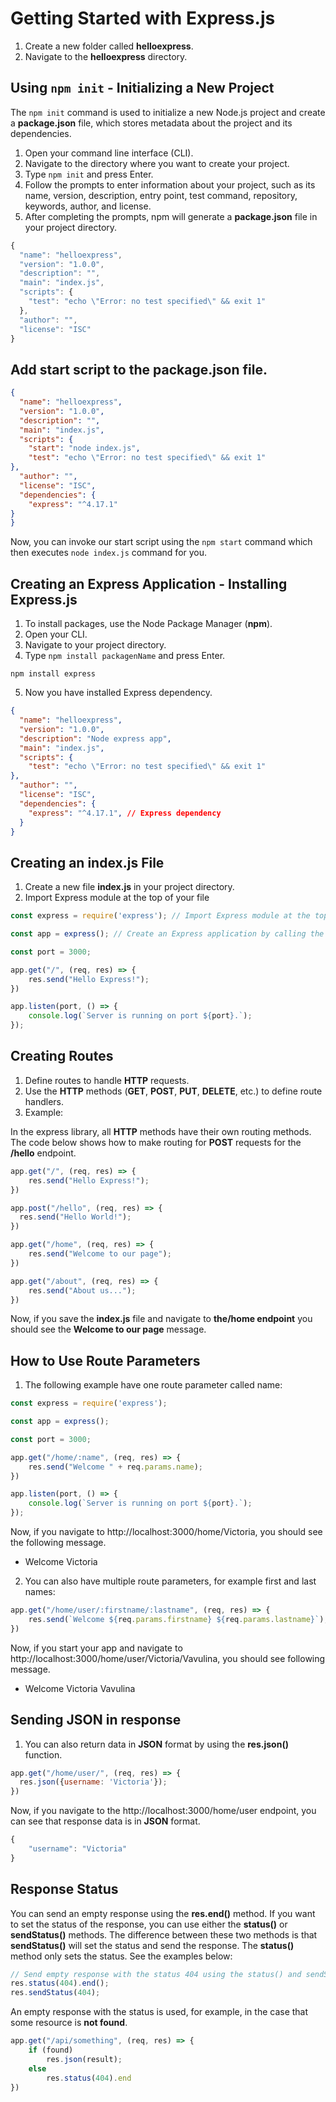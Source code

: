 # Getting Started with Express.js

1. Create a new folder called **helloexpress**.
2. Navigate to the **helloexpress** directory.

## Using `npm init` - Initializing a New Project

The `npm init` command is used to initialize a new Node.js project and create a **package.json** file, which stores metadata about the project and its dependencies.

1. Open your command line interface (CLI).
2. Navigate to the directory where you want to create your project.
3. Type `npm init` and press Enter.
4. Follow the prompts to enter information about your project, such as its name, version, description, entry point, test command, repository, keywords, author, and license.
5. After completing the prompts, npm will generate a **package.json** file in your project directory.

```javascript
{
  "name": "helloexpress",
  "version": "1.0.0",
  "description": "",
  "main": "index.js",
  "scripts": {
    "test": "echo \"Error: no test specified\" && exit 1"
  },
  "author": "",
  "license": "ISC"
}
```

## Add start script to the **package.json** file.

```json 
{
  "name": "helloexpress",
  "version": "1.0.0",
  "description": "",
  "main": "index.js",
  "scripts": {
    "start": "node index.js",
    "test": "echo \"Error: no test specified\" && exit 1"
},
  "author": "",
  "license": "ISC",
  "dependencies": {
    "express": "^4.17.1"
}
}
```

Now, you can invoke our start script using the `npm start` command which then executes `node index.js` command for you.

## Creating an Express Application - Installing Express.js

1. To install packages, use the Node Package Manager (**npm**).
2. Open your CLI.
3. Navigate to your project directory.
4. Type `npm install packagenName` and press Enter.

````shell
npm install express
````
5. Now you have installed Express dependency.

```json
{
  "name": "helloexpress",
  "version": "1.0.0",
  "description": "Node express app",
  "main": "index.js",
  "scripts": {
    "test": "echo \"Error: no test specified\" && exit 1"
},
  "author": "",
  "license": "ISC",
  "dependencies": {
    "express": "^4.17.1", // Express dependency
  }
}
```

## Creating an index.js File

1. Create a new file **index.js** in your project directory.
2. Import Express module at the top of your file

```javascript
const express = require('express'); // Import Express module at the top of your file

const app = express(); // Create an Express application by calling the express() function

const port = 3000;

app.get("/", (req, res) => {
    res.send("Hello Express!");
})

app.listen(port, () => {
    console.log(`Server is running on port ${port}.`);
});
```

## Creating Routes

1. Define routes to handle **HTTP** requests.
2. Use the **HTTP** methods (**GET**, **POST**, **PUT**, **DELETE**, etc.) to define route handlers.
3. Example:

In the express library, all **HTTP** methods have their own routing methods. The code below shows how to make routing for **POST** requests for the **/hello** endpoint.

```javascript
app.get("/", (req, res) => {
    res.send("Hello Express!");
})

app.post("/hello", (req, res) => {
  res.send("Hello World!");
})

app.get("/home", (req, res) => {
    res.send("Welcome to our page");
})

app.get("/about", (req, res) => {
    res.send("About us...");
})
```

Now, if you save the **index.js** file and navigate to **the/home endpoint** you should see the **Welcome to our page** message.

## How to Use Route Parameters

1. The following example have one route parameter called name:

```javascript
const express = require('express');

const app = express();

const port = 3000;

app.get("/home/:name", (req, res) => {
    res.send("Welcome " + req.params.name);
})

app.listen(port, () => {
    console.log(`Server is running on port ${port}.`);
});
```

Now, if you navigate to http://localhost:3000/home/Victoria, you should see the following message.

- Welcome Victoria

2. You can also have multiple route parameters, for example first and last names:

```javascript
app.get("/home/user/:firstname/:lastname", (req, res) => {
    res.send(`Welcome ${req.params.firstname} ${req.params.lastname}`);
})
```

Now, if you start your app and navigate to http://localhost:3000/home/user/Victoria/Vavulina, you should see following message.

- Welcome Victoria Vavulina

## Sending JSON in response

1. You can also return data in **JSON** format by using the **res.json()** function.

```javascript
app.get("/home/user/", (req, res) => {
  res.json({username: 'Victoria'});
})
```

Now, if you navigate to the http://localhost:3000/home/user endpoint, you can see that response data is in **JSON** format.

```javascript
{
    "username": "Victoria"
}
```

## Response Status

You can send an empty response using the **res.end()** method. If you want to set the status of the response, you can use either the **status()** or **sendStatus()** methods. The difference between these two methods is that **sendStatus()** will set the status and send the response. The **status()** method only sets the status. See the examples below:

```javascript
// Send empty response with the status 404 using the status() and sendStatus() methods
res.status(404).end();
res.sendStatus(404);
```

An empty response with the status is used, for example, in the case that some resource is **not found**.

```javascript
app.get("/api/something", (req, res) => {
    if (found)
        res.json(result);
    else
        res.status(404).end
})
````
